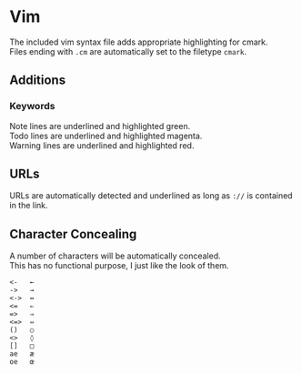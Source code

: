 # Vim

The included vim syntax file adds appropriate highlighting for cmark.  
Files ending with `.cm` are automatically set to the filetype `cmark`.

## Additions

### Keywords

Note lines are underlined and highlighted green.  
Todo lines are underlined and highlighted magenta.  
Warning lines are underlined and highlighted red.  

## URLs

URLs are automatically detected and underlined as long as `://` is contained in
the link.

## Character Concealing

A number of characters will be automatically concealed.  
This has no functional purpose, I just like the look of them.
```
<-   ←
->   →
<->  ↔
<=   ⇐
=>   ⇒
<=>  ⇔
()   ○
<>   ◊
[]   □
ae   æ
oe   œ
```
